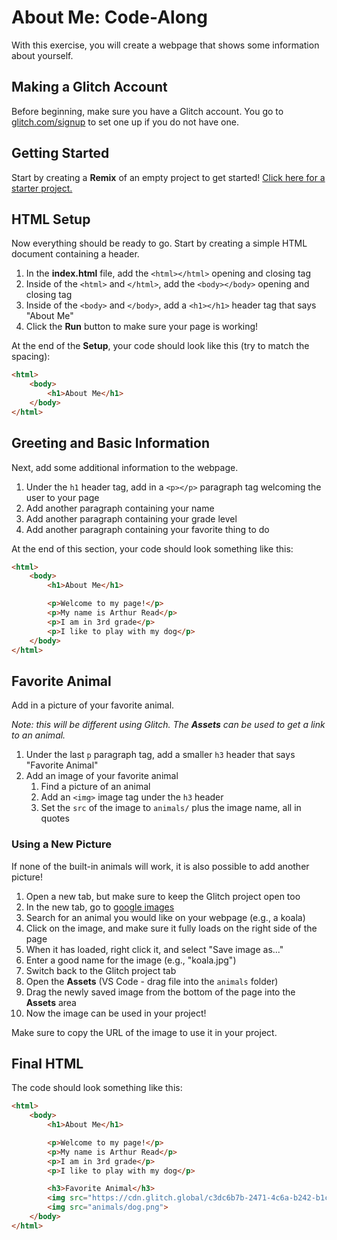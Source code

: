 # About Me: Code-Along
With this exercise, you will create a webpage that shows some information about yourself.

## Making a Glitch Account
Before beginning, make sure you have a Glitch account. You go to [glitch.com/signup](https://glitch.com/signup) to set one up if you do not have one.

## Getting Started
Start by creating a **Remix** of an empty project to get started! [Click here for a starter project.](https://glitch.com/edit/#!/remix/orange-lavender-soccer)

## HTML Setup
Now everything should be ready to go. Start by creating a simple HTML document containing a header.

1. In the **index.html** file, add the `<html></html>` opening and closing tag
1. Inside of the `<html>` and `</html>`, add the `<body></body>` opening and closing tag
1. Inside of the `<body>` and `</body>`, add a `<h1></h1>` header tag that says "About Me"
1. Click the **Run** button to make sure your page is working!

At the end of the **Setup**, your code should look like this (try to match the spacing):
```html
<html>
    <body>
        <h1>About Me</h1>
    </body>
</html>
```

## Greeting and Basic Information
Next, add some additional information to the webpage.

1. Under the `h1` header tag, add in a `<p></p>` paragraph tag welcoming the user to your page
1. Add another paragraph containing your name
1. Add another paragraph containing your grade level
1. Add another paragraph containing your favorite thing to do

At the end of this section, your code should look something like this:
```html
<html>
    <body>
        <h1>About Me</h1>

        <p>Welcome to my page!</p>
        <p>My name is Arthur Read</p>
        <p>I am in 3rd grade</p>
        <p>I like to play with my dog</p>
    </body>
</html>
```

## Favorite Animal
Add in a picture of your favorite animal.

_Note: this will be different using Glitch. The **Assets** can be used to get a link to an animal._ 

1. Under the last `p` paragraph tag, add a smaller `h3` header that says "Favorite Animal"
1. Add an image of your favorite animal
    1. Find a picture of an animal
    1. Add an `<img>` image tag under the `h3` header
    1. Set the `src` of the image to `animals/` plus the image name, all in quotes

### Using a New Picture
If none of the built-in animals will work, it is also possible to add another picture!

1. Open a new tab, but make sure to keep the Glitch project open too
1. In the new tab, go to [google images](https://images.google.com/)
1. Search for an animal you would like on your webpage (e.g., a koala)
1. Click on the image, and make sure it fully loads on the right side of the page
1. When it has loaded, right click it, and select "Save image as..."
1. Enter a good name for the image (e.g., "koala.jpg")
1. Switch back to the Glitch project tab
1. Open the **Assets** (VS Code - drag file into the `animals` folder)
1. Drag the newly saved image from the bottom of the page into the **Assets** area
1. Now the image can be used in your project!

Make sure to copy the URL of the image to use it in your project.

## Final HTML
The code should look something like this:

```html
<html>
    <body>
        <h1>About Me</h1>

        <p>Welcome to my page!</p>
        <p>My name is Arthur Read</p>
        <p>I am in 3rd grade</p>
        <p>I like to play with my dog</p>

        <h3>Favorite Animal</h3>
        <img src="https://cdn.glitch.global/c3dc6b7b-2471-4c6a-b242-b1ce7ef3f924/axolotl.jpg?v=1724683073124">
        <img src="animals/dog.png">
    </body>
</html>
```
